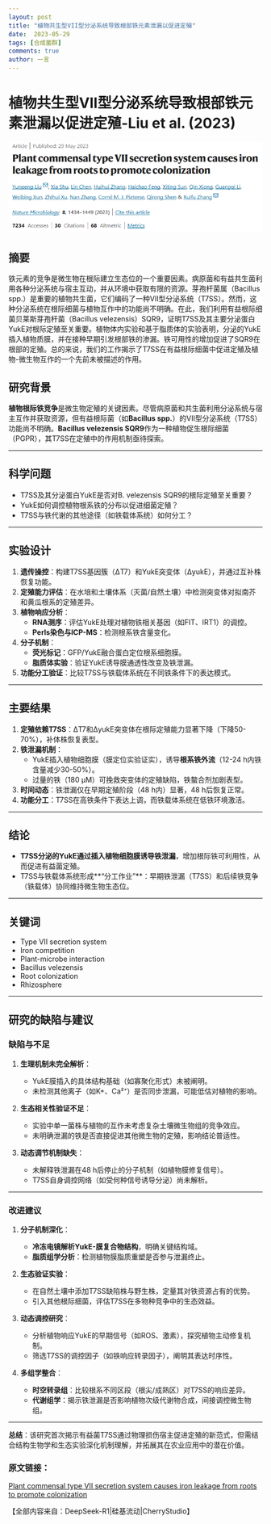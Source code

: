 ```yaml
---
layout: post
title: "植物共生型VII型分泌系统导致根部铁元素泄漏以促进定殖"
date:  2023-05-29
tags: [合成菌群]
comments: true
author: 一言
---
```


# 植物共生型VII型分泌系统导致根部铁元素泄漏以促进定殖-Liu et al. (2023) 

<img src="https://raw.githubusercontent.com/zhangzl96/zhangzl96.github.io/master/images/image-20250314171438407.png"  />

## 摘要

铁元素的竞争是微生物在根际建立生态位的一个重要因素。病原菌和有益共生菌利用各种分泌系统与宿主互动，并从环境中获取有限的资源。芽孢杆菌属（Bacillus spp.）是重要的植物共生菌，它们编码了一种VII型分泌系统（T7SS）。然而，这种分泌系统在根际细菌与植物互作中的功能尚不明确。在此，我们利用有益根际细菌贝莱斯芽孢杆菌（Bacillus velezensis）SQR9，证明T7SS及其主要分泌蛋白YukE对根际定殖至关重要。植物体内实验和基于脂质体的实验表明，分泌的YukE插入植物质膜，并在接种早期引发根部铁的渗漏。铁可用性的增加促进了SQR9在根部的定殖。总的来说，我们的工作揭示了T7SS在有益根际细菌中促进定殖及植物-微生物互作的一个先前未被描述的作用。

## 研究背景

**植物根际铁竞争**是微生物定殖的关键因素。尽管病原菌和共生菌利用分泌系统与宿主互作并获取资源，但有益根际菌（如**Bacillus spp.**）的VII型分泌系统（T7SS）功能尚不明确。**Bacillus velezensis SQR9**作为一种植物促生根际细菌（PGPR），其T7SS在定殖中的作用机制亟待探索。

---

## 科学问题
- T7SS及其分泌蛋白YukE是否对B. velezensis SQR9的根际定殖至关重要？
- YukE如何调控植物根系铁的分布以促进细菌定殖？
- T7SS与铁代谢的其他途径（如铁载体系统）如何分工？

---

## 实验设计
1. **遗传操控**：构建T7SS基因簇（ΔT7）和YukE突变体（ΔyukE），并通过互补株恢复功能。
2. **定殖能力评估**：在水培和土壤体系（灭菌/自然土壤）中检测突变体对拟南芥和黄瓜根系的定殖差异。
3. **植物响应分析**：
   - **RNA测序**：评估YukE处理对植物铁相关基因（如FIT、IRT1）的调控。
   - **Perls染色与ICP-MS**：检测根系铁含量变化。
4. **分子机制**：
   - **荧光标记**：GFP/YukE融合蛋白定位根系细胞膜。
   - **脂质体实验**：验证YukE诱导膜通透性改变及铁泄漏。
5. **功能分工验证**：比较T7SS与铁载体系统在不同铁条件下的表达模式。

---

## 主要结果
1. **定殖依赖T7SS**：ΔT7和ΔyukE突变体在根际定殖能力显著下降（下降50-70%），补体株恢复表型。
2. **铁泄漏机制**：
   - YukE插入植物细胞膜（膜定位实验证实），诱导**根系铁外流**（12-24 h内铁含量减少30-50%）。
   - 过量的铁（180 μM）可挽救突变体的定殖缺陷，铁螯合剂加剧表型。
3. **时间动态**：铁泄漏仅在早期定殖阶段（48 h内）显著，48 h后恢复正常。
4. **功能分工**：T7SS在高铁条件下表达上调，而铁载体系统在低铁环境激活。

---

## 结论
- **T7SS分泌的YukE通过插入植物细胞膜诱导铁泄漏**，增加根际铁可利用性，从而促进有益菌定殖。
- T7SS与铁载体系统形成**“分工作业”**：早期铁泄漏（T7SS）和后续铁竞争（铁载体）协同维持微生物生态位。

---

## 关键词
- Type VII secretion system
- Iron competition
- Plant-microbe interaction
- Bacillus velezensis
- Root colonization
- Rhizosphere

---

## 研究的缺陷与建议

### 缺陷与不足
1. **生理机制未完全解析**：
   - YukE膜插入的具体结构基础（如寡聚化形式）未被阐明。
   - 未检测其他离子（如K+、Ca²⁺）是否同步泄漏，可能低估对植物的影响。

2. **生态相关性验证不足**：
   - 实验中单一菌株与植物的互作未考虑复杂土壤微生物组的竞争效应。
   - 未明确泄漏的铁是否直接促进其他微生物的定殖，影响结论普适性。

3. **动态调节机制缺失**：
   - 未解释铁泄漏在48 h后停止的分子机制（如植物膜修复信号）。
   - T7SS自身调控网络（如受何种信号诱导分泌）尚未解析。

---

### 改进建议
1. **分子机制深化**：
   - **冷冻电镜解析YukE-膜复合物结构**，明确关键结构域。
   - **脂质组学分析**：检测植物膜脂质重塑是否参与泄漏终止。

2. **生态验证实验**：
   - 在自然土壤中添加T7SS缺陷株与野生株，定量其对铁资源占有的优势。
   - 引入其他根际细菌，评估T7SS在多物种竞争中的生态效益。

3. **动态调控研究**：
   - 分析植物响应YukE的早期信号（如ROS、激素），探究植物主动修复机制。
   - 筛选T7SS的调控因子（如铁响应转录因子），阐明其表达时序性。

4. **多组学整合**：
   - **时空转录组**：比较根系不同区段（根尖/成熟区）对T7SS的响应差异。
   - **代谢组学**：揭示铁泄漏是否影响植物次级代谢物合成，间接调控微生物组。

---

**总结**：该研究首次揭示有益菌T7SS通过物理损伤宿主促进定殖的新范式，但需结合结构生物学和生态实验深化机制理解，并拓展其在农业应用中的潜在价值。



### 原文链接：

[Plant commensal type VII secretion system causes iron leakage from roots to promote colonization](https://www.nature.com/articles/s41564-023-01402-1)

【全部内容来自：DeepSeek-R1|硅基流动|CherryStudio】